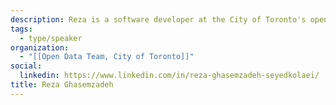```yaml
---
description: Reza is a software developer at the City of Toronto's open data team. He holds a Master's degree from the University of Toronto, where he studied autonomous vehicles. Over the past three years, he has developed and implemented machine learning models and data science projects.
tags:
  - type/speaker
organization:
  - "[[Open Data Team, City of Toronto]]"
social:
  linkedin: https://www.linkedin.com/in/reza-ghasemzadeh-seyedkolaei/
title: Reza Ghasemzadeh
---
```

